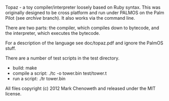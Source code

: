Topaz - a toy compiler/interpreter loosely based on Ruby syntax. This was originally designed to be cross platform and run under PALMOS on the Palm Pilot (see *archive* branch). It also works via the command line.

There are two parts: the compiler, which compiles down to bytecode, and the interpreter, which executes the bytecode.

For a description of the language see doc/topaz.pdf and ignore the PalmOS stuff.

There are a number of test scripts in the test directory.

- build: make
- compile a script: ./tc -o tower.bin test/tower.t
- run a script: ./tr tower.bin

All files copyright (c) 2012 Mark Chenoweth and released under the MIT license.



